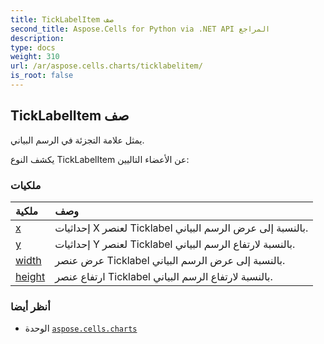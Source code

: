 ```yaml
---
title: TickLabelItem صف
second_title: Aspose.Cells for Python via .NET API المراجع
description:
type: docs
weight: 310
url: /ar/aspose.cells.charts/ticklabelitem/
is_root: false
---
```

##  TickLabelItem صف
يمثل علامة التجزئة في الرسم البياني.



يكشف النوع TickLabelItem عن الأعضاء التاليين:

###  ملكيات
| ملكية| وصف|
| :- | :- |
| [x](/cells/python-net/ar/aspose.cells.charts/ticklabelitem/x) | إحداثيات X لعنصر Ticklabel بالنسبة إلى عرض الرسم البياني.|
| [y](/cells/python-net/ar/aspose.cells.charts/ticklabelitem/y) | إحداثيات Y لعنصر Ticklabel بالنسبة لارتفاع الرسم البياني.|
| [width](/cells/python-net/ar/aspose.cells.charts/ticklabelitem/width) | عرض عنصر Ticklabel بالنسبة إلى عرض الرسم البياني.|
| [height](/cells/python-net/ar/aspose.cells.charts/ticklabelitem/height) |ارتفاع عنصر Ticklabel بالنسبة لارتفاع الرسم البياني.|



###  أنظر أيضا
* الوحدة [`aspose.cells.charts`](..)
